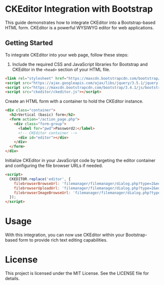 # CKEditor Integration with Bootstrap

This guide demonstrates how to integrate CKEditor into a Bootstrap-based HTML form. CKEditor is a powerful WYSIWYG editor for web applications.

## Getting Started

To integrate CKEditor into your web page, follow these steps:

1. Include the required CSS and JavaScript libraries for Bootstrap and CKEditor in the `<head>` section of your HTML file.

```html
<link rel="stylesheet" href="https://maxcdn.bootstrapcdn.com/bootstrap/3.4.1/css/bootstrap.min.css">
<script src="https://ajax.googleapis.com/ajax/libs/jquery/3.5.1/jquery.min.js"></script>
<script src="https://maxcdn.bootstrapcdn.com/bootstrap/3.4.1/js/bootstrap.min.js"></script>
<script src="ckeditor/ckeditor.js"></script>
```

Create an HTML form with a container to hold the CKEditor instance.

```html
<div class="container">
  <h2>Vertical (basic) form</h2>
  <form action="/action_page.php">
    <div class="form-group">
      <label for="pwd">Password2:</label>
      <!-- CKEditor container -->
      <div id="editor"></div>
    </div>
  </form>
</div>
```

Initialize CKEditor in your JavaScript code by targeting the editor container and configuring the file browser URLs if needed.

```html
<script>
  CKEDITOR.replace('editor', {
    filebrowserBrowseUrl: 'filemanager/filemanager/dialog.php?type=2&editor=ckeditor&fldr=',
    filebrowserUploadUrl: 'filemanager/filemanager/dialog.php?type=2&editor=ckeditor&fldr=',
    filebrowserImageBrowseUrl: 'filemanager/filemanager/dialog.php?type=1&editor=ckeditor&fldr='
  });
</script>
```

# Usage

With this integration, you can now use CKEditor within your Bootstrap-based form to provide rich text editing capabilities.

# License

This project is licensed under the MIT License. See the LICENSE file for details.
